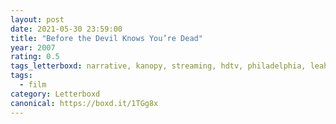 ```yaml
---
layout: post 
date: 2021-05-30 23:59:00
title: "Before the Devil Knows You’re Dead"
year: 2007
rating: 0.5
tags_letterboxd: narrative, kanopy, streaming, hdtv, philadelphia, leah
tags:
  - film
category: Letterboxd
canonical: https://boxd.it/1TGg8x
---
```

